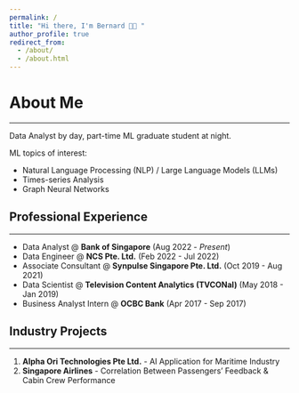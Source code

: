 ```yaml
---
permalink: /
title: "Hi there, I'm Bernard 👋🏼 "
author_profile: true
redirect_from: 
  - /about/
  - /about.html
---
```


# About Me
------

Data Analyst by day, part-time ML graduate student at night.

ML topics of interest: 
* Natural Language Processing (NLP) / Large Language Models (LLMs)
* Times-series Analysis
* Graph Neural Networks

## Professional Experience
------

* Data Analyst @ **Bank of Singapore** (Aug 2022 - _Present_)
* Data Engineer @ **NCS Pte. Ltd.** (Feb 2022 - Jul 2022)
* Associate Consultant @ **Synpulse Singapore Pte. Ltd.** (Oct 2019 - Aug 2021)
* Data Scientist @ **Television Content Analytics (TVCONal)** (May 2018 - Jan 2019)
* Business Analyst Intern @ **OCBC Bank** (Apr 2017 - Sep 2017)

## Industry Projects
------

1. **Alpha Ori Technologies Pte Ltd.** - AI Application for Maritime Industry
2. **Singapore Airlines** - Correlation Between Passengers’ Feedback & Cabin Crew Performance
